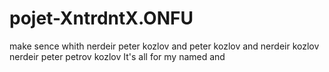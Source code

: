 # pojet-XntrdntX.ONFU
make sence whith nerdeir peter kozlov and peter kozlov and nerdeir kozlov nerdeir peter petrov kozlov It's all for my named and 
